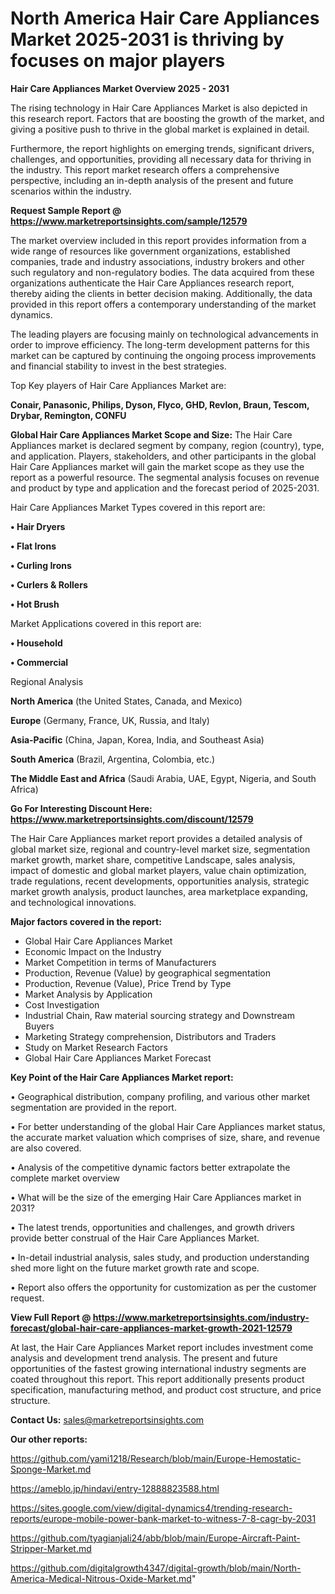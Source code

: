  # North America Hair Care Appliances Market 2025-2031 is thriving by focuses on major players

<Strong> Hair Care Appliances Market Overview 2025 - 2031</strong>

The rising technology in Hair Care Appliances Market is also depicted in this research report. Factors that are boosting the growth of the market, and giving a positive push to thrive in the global market is explained in detail.

Furthermore, the report highlights on emerging trends, significant drivers, challenges, and opportunities, providing all necessary data for thriving in the industry. This report market research offers a comprehensive perspective, including an in-depth analysis of the present and future scenarios within the industry.

<strong>Request Sample Report @ <a href=https://www.marketreportsinsights.com/sample/12579>https://www.marketreportsinsights.com/sample/12579</a></strong>

The market overview included in this report provides information from a wide range of resources like government organizations, established companies, trade and industry associations, industry brokers and other such regulatory and non-regulatory bodies. The data acquired from these organizations authenticate the Hair Care Appliances research report, thereby aiding the clients in better decision making. Additionally, the data provided in this report offers a contemporary understanding of the market dynamics.

The leading players are focusing mainly on technological advancements in order to improve efficiency. The long-term development patterns for this market can be captured by continuing the ongoing process improvements and financial stability to invest in the best strategies.

Top Key players of Hair Care Appliances Market are:

<strong>Conair, Panasonic, Philips, Dyson, Flyco, GHD, Revlon, Braun, Tescom, Drybar, Remington, CONFU</strong>

<strong><b>Global Hair Care Appliances Market Scope and Size:</b></strong>
The Hair Care Appliances market is declared segment by company, region (country), type, and application. Players, stakeholders, and other participants in the global Hair Care Appliances market will gain the market scope as they use the report as a powerful resource. The segmental analysis focuses on revenue and product by type and application and the forecast period of 2025-2031.

Hair Care Appliances Market Types covered in this report are:

<strong>• Hair Dryers

• Flat Irons

• Curling Irons

• Curlers & Rollers

• Hot Brush</strong>

Market Applications covered in this report are:

<strong>• Household

• Commercial</strong> 

Regional Analysis

<strong>North America</strong> (the United States, Canada, and Mexico)

<strong>Europe</strong> (Germany, France, UK, Russia, and Italy)

<strong>Asia-Pacific</strong> (China, Japan, Korea, India, and Southeast Asia)

<strong>South America</strong> (Brazil, Argentina, Colombia, etc.)

<strong>The Middle East and Africa</strong> (Saudi Arabia, UAE, Egypt, Nigeria, and South Africa)

<strong>Go For Interesting Discount Here: <a href=https://www.marketreportsinsights.com/discount/12579>https://www.marketreportsinsights.com/discount/12579</a></strong>

The Hair Care Appliances market report provides a detailed analysis of global market size, regional and country-level market size, segmentation market growth, market share, competitive Landscape, sales analysis, impact of domestic and global market players, value chain optimization, trade regulations, recent developments, opportunities analysis, strategic market growth analysis, product launches, area marketplace expanding, and technological innovations.

<strong><b>Major factors covered in the report:</b></strong>
<ul>
  <li>Global Hair Care Appliances Market </li>
  <li>Economic Impact on the Industry</li>
  <li>Market Competition in terms of Manufacturers</li>
  <li>Production, Revenue (Value) by geographical segmentation</li>
  <li>Production, Revenue (Value), Price Trend by Type</li>
  <li>Market Analysis by Application</li>
  <li>Cost Investigation</li>
  <li>Industrial Chain, Raw material sourcing strategy and Downstream Buyers</li>
  <li>Marketing Strategy comprehension, Distributors and Traders</li>
  <li>Study on Market Research Factors</li>
  <li>Global Hair Care Appliances Market Forecast</li>
</ul>

<strong><b>Key Point of the Hair Care Appliances Market report:</b></strong>

• Geographical distribution, company profiling, and various other market segmentation are provided in the report.

• For better understanding of the global Hair Care Appliances market status, the accurate market valuation which comprises of size, share, and revenue are also covered.

• Analysis of the competitive dynamic factors better extrapolate the complete market overview

• What will be the size of the emerging Hair Care Appliances market in 2031?

• The latest trends, opportunities and challenges, and growth drivers provide better construal of the Hair Care Appliances Market.

• In-detail industrial analysis, sales study, and production understanding shed more light on the future market growth rate and scope.

• Report also offers the opportunity for customization as per the customer request.

<strong><b>View Full Report @ <a href=https://www.marketreportsinsights.com/industry-forecast/global-hair-care-appliances-market-growth-2021-12579>https://www.marketreportsinsights.com/industry-forecast/global-hair-care-appliances-market-growth-2021-12579</a></b></strong>


At last, the Hair Care Appliances Market report includes investment come analysis and development trend analysis. The present and future opportunities of the fastest growing international industry segments are coated throughout this report. This report additionally presents product specification, manufacturing method, and product cost structure, and price structure.

<strong>Contact Us:</strong>
sales@marketreportsinsights.com

<strong>Our other reports:</strong>

<a href=https://github.com/yami1218/Research/blob/main/Europe-Hemostatic-Sponge-Market.md>https://github.com/yami1218/Research/blob/main/Europe-Hemostatic-Sponge-Market.md</a>

<a href=https://ameblo.jp/hindavi/entry-12888823588.html>https://ameblo.jp/hindavi/entry-12888823588.html</a>

<a href=https://sites.google.com/view/digital-dynamics4/trending-research-reports/europe-mobile-power-bank-market-to-witness-7-8-cagr-by-2031>https://sites.google.com/view/digital-dynamics4/trending-research-reports/europe-mobile-power-bank-market-to-witness-7-8-cagr-by-2031</a>

<a href=https://github.com/tyagianjali24/abb/blob/main/Europe-Aircraft-Paint-Stripper-Market.md>https://github.com/tyagianjali24/abb/blob/main/Europe-Aircraft-Paint-Stripper-Market.md</a>

<a href=https://github.com/digitalgrowth4347/digital-growth/blob/main/North-America-Medical-Nitrous-Oxide-Market.md>https://github.com/digitalgrowth4347/digital-growth/blob/main/North-America-Medical-Nitrous-Oxide-Market.md</a>"
